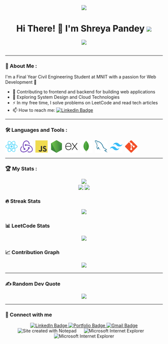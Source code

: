 <div align="center">
  <img height="150" src="https://camo.githubusercontent.com/62da68eb62b1e5f175f7d1f0191dd89a653d7908feb22d37d4a0ab07365d6791/68747470733a2f2f6d656469612e67697068792e636f6d2f6d656469612f4d3967624264396e6244724f5475314d71782f67697068792e676966"/>
</div>

<h1 align="center">
  Hi There! 👋 I'm Shreya Pandey
  <img src="https://media.giphy.com/media/hvRJCLFzcasrR4ia7z/giphy.gif" width="30px"/>
</h1>

<div align="center">
  <img src="https://readme-typing-svg.herokuapp.com/?lines=Full+Stack+Developer;Problem+Solver;Quick+Learner&center=true&color=f75c7e"/>
</div>

<div align="center">
  <img src="https://komarev.com/ghpvc/?username=S-reyapandey&style=flat-square&color=blue" alt=""/>
</div>

---

### 👾 About Me :

I'm a Final Year Civil Engineering Student at MNIT with a passion for Web Development 🚀

- 🔭 Contributing to frontend and backend for building web applications
- 🌱 Exploring System Design and Cloud Technologies
- ⚡ In my free time, I solve problems on LeetCode and read tech articles
- 📫 How to reach me: [![Linkedin Badge](https://img.shields.io/badge/-Shreya-blue?style=flat&logo=Linkedin&logoColor=white)](https://linkedin.com/in/shreya-pandey-31a306233)

---

### 🛠 Languages and Tools :

<div>
  <img src="https://github.com/devicons/devicon/blob/master/icons/react/react-original.svg" title="React" alt="React" width="40" height="40"/>&nbsp;
  <img src="https://github.com/devicons/devicon/blob/master/icons/redux/redux-original.svg" title="Redux" alt="Redux" width="40" height="40"/>&nbsp;
  <img src="https://github.com/devicons/devicon/blob/master/icons/javascript/javascript-original.svg" title="JavaScript" alt="JavaScript" width="40" height="40"/>&nbsp;
  <img src="https://github.com/devicons/devicon/blob/master/icons/nodejs/nodejs-original.svg" title="NodeJS" alt="NodeJS" width="40" height="40"/>&nbsp;
  <img src="https://github.com/devicons/devicon/blob/master/icons/express/express-original.svg" title="Express" alt="Express" width="40" height="40"/>&nbsp;
  <img src="https://github.com/devicons/devicon/blob/master/icons/mongodb/mongodb-original.svg" title="MongoDB" alt="MongoDB" width="40" height="40"/>&nbsp;
  <img src="https://github.com/devicons/devicon/blob/master/icons/mysql/mysql-original.svg" title="MySQL" alt="MySQL" width="40" height="40"/>&nbsp;
  <img src="https://github.com/devicons/devicon/blob/master/icons/tailwindcss/tailwindcss-plain.svg" title="TailwindCSS" alt="TailwindCSS" width="40" height="40"/>&nbsp;
  <img src="https://github.com/devicons/devicon/blob/master/icons/git/git-original.svg" title="Git" alt="Git" width="40" height="40"/>
</div>

---

### 🏆 My Stats :

<div align="center">
  <img src="https://github-profile-trophy.vercel.app/?username=S-reyapandey&theme=radical&no-frame=true&no-bg=true&margin-w=4&row=1" />
</div>

<div align="center">
  <img height="150em" src="https://github-readme-stats.vercel.app/api?username=S-reyapandey&show_icons=true&theme=radical&include_all_commits=true&count_private=true"/>
  <img height="150em" src="https://github-readme-stats.vercel.app/api/top-langs/?username=S-reyapandey&layout=compact&langs_count=7&theme=radical"/>
</div>

### 🔥 Streak Stats
<div align="center">
  <img src="http://github-readme-streak-stats.herokuapp.com?user=S-reyapandey&theme=radical&hide_border=true" />
</div>

### 📊 LeetCode Stats
<div align="center">
  <img src="https://leetcard.jacoblin.cool/shreyaamt02?theme=dark&font=Roboto&ext=heatmap" />
</div>

### 📈 Contribution Graph
<div align="center">
  <img src="https://github-readme-activity-graph.vercel.app/graph/?username=S-reyapandey&bg_color=1F222E&color=F8D866&line=F85D7F&point=FFFFFF&hide_border=true" />
</div>

---

### ✍️ Random Dev Quote
<div align="center">
  <img src="https://quotes-github-readme.vercel.app/api?type=horizontal&theme=radical"/>
</div>

---

### 🔗 Connect with me 
<div align="center">
  <a href="https://linkedin.com/in/shreya-pandey-31a306233">
    <img src="https://img.shields.io/badge/LinkedIn-blue?style=for-the-badge&logo=linkedin&logoColor=white" alt="LinkedIn Badge"/>
  </a>
  <a href="https://portfolio-khaki-eight-61.vercel.app">
    <img src="https://img.shields.io/badge/Portfolio-000000?style=for-the-badge&logo=firefox&logoColor=orange" alt="Portfolio Badge"/>
  </a>
  <a href="mailto:shreyaamt02@gmail.com">
    <img src="https://img.shields.io/badge/Gmail-D14836?style=for-the-badge&logo=gmail&logoColor=white" alt="Gmail Badge"/>
  </a>
</div>

<div align="center">
  <img src="https://raw.githubusercontent.com/BrunnerLivio/brunnerlivio/master/images/notepad.gif" alt="Site created with Notepad" height="30" />
  <!-- "margin-right: whatever;" -->
  <span>&nbsp;&nbsp;&nbsp;&nbsp;</span>  
  <img src="https://raw.githubusercontent.com/BrunnerLivio/brunnerlivio/master/images/ie_logo.gif" alt="Microsoft Internet Explorer" />
  <span>&nbsp;&nbsp;&nbsp;&nbsp;</span>  
  <img src="https://raw.githubusercontent.com/BrunnerLivio/brunnerlivio/master/images/noframes.gif" alt="Microsoft Internet Explorer" />
</div>
